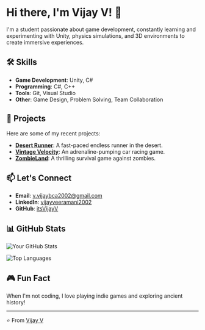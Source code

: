 # Hi there, I'm Vijay V! 👋

I'm a student passionate about game development, constantly learning and experimenting with Unity, physics simulations, and 3D environments to create immersive experiences.

## 🛠️ Skills
- **Game Development**: Unity, C#
- **Programming**: C#, C++
- **Tools**: Git, Visual Studio
- **Other**: Game Design, Problem Solving, Team Collaboration

## 🚀 Projects
Here are some of my recent projects:
- **[Desert Runner](https://github.com/itsVijayV/desertRunner)**: A fast-paced endless runner in the desert.
- **[Vintage Velocity](https://github.com/yourusername/lost-relic-hunter)**: An adrenaline-pumping car racing game.
- **[ZombieLand](https://github.com/yourusername/endless-runner)**: A thrilling survival game against zombies.

## 📫 Let's Connect
- **Email**: [v.vijaybca2002@gmail.com](mailto:v.vijaybca2002@gmail.com)
- **LinkedIn**: [vijayveeramani2002](https://www.linkedin.com/in/vijayveeramani2002/)
- **GitHub**: [itsVijayV](https://github.com/itsVijayV)

## 📊 GitHub Stats
![Your GitHub Stats](https://github-readme-stats.vercel.app/api?username=itsVijayV&theme=dark)

![Top Languages](https://github-readme-stats.vercel.app/api/top-langs/?username=itsVijayV&layout=compact)

## 🎮 Fun Fact
When I'm not coding, I love playing indie games and exploring ancient history!

---

⭐️ From [Vijay V](https://github.com/itsVijayV)
